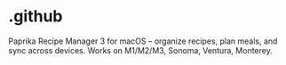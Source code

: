 # .github
Paprika Recipe Manager 3 for macOS – organize recipes, plan meals, and sync across devices. Works on M1/M2/M3, Sonoma, Ventura, Monterey.
